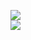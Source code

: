 [![](https://img.shields.io/badge/Made%20With-Github%20Spray-lightgrey.svg?style=for-the-badge&logo=github)](https://github.com/Annihil/github-spray#19358)  
[![](https://i.imgur.com/2DrTn0Z.gif)](https://github.com/Annihil/github-spray)